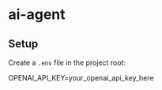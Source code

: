 # ai-agent
## Setup
Create a `.env` file in the project root:

OPENAI_API_KEY=your_openai_api_key_here
